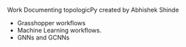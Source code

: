 Work Documenting topologicPy created by Abhishek Shinde
* Grasshopper workflows
* Machine Learning workflows.
* GNNs and GCNNs
